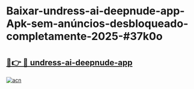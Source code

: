 # Baixar-undress-ai-deepnude-app-Apk-sem-anúncios-desbloqueado-completamente-2025-#37k0o

# <h2><a href="https://ainizakaria.my?title=undress-ai-deepnude-app&ref=24M">🔗👉 🔴 undress-ai-deepnude-app</a></h2>

[![acn](https://github.com/user-attachments/assets/0f9c940e-d8b0-45ae-aac7-cd30a18b3e1c)](https://ainizakaria.my?title=undress-ai-deepnude-app&ref=24M)

